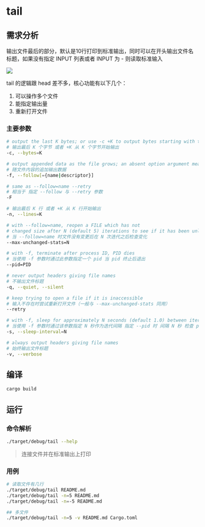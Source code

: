 # tail

## 需求分析

输出文件最后的部分，默认是10行打印到标准输出，同时可以在开头输出文件名标题，如果没有指定 INPUT 列表或者 INPUT 为 - 则读取标准输入

![](https://pic2.zhimg.com/80/v2-22270ebdeddda581b0f0b3caec6747d1_720w.webp)

tail 的逻辑跟 head 差不多，核心功能有以下几个：

1. 可以操作多个文件
2. 能指定输出量
3. 重新打开文件

### 主要参数

```bash
# output the last K bytes; or use -c +K to output bytes starting with the Kth of each file
# 输出最后 K 个字节 或者 +K 从 K 个字节开始输出
-c, --bytes=K

# output appended data as the file grows; an absent option argument means 'descriptor'
# 随文件内容的追加输出数据
-f, --follow[={name|descriptor}]

# same as --follow=name --retry
# 相当于 指定 --follow 与 --retry 参数
-F

# 输出最后 K 行 或者 +K 从 K 行开始输出
-n, --lines=K

# with --follow=name, reopen a FILE which has not
# changed size after N (default 5) iterations to see if it has been unlinked or renamed (this is the usual case of rotated log files); with inotify, this option is rarely useful
# 当 --follow=name 时文件没有变更后在 N 次迭代之后检查变化
--max-unchanged-stats=N

# with -f, terminate after process ID, PID dies
# 当使用 -f 参数时通过此参数指定一个 pid 当 pid 终止后退出
--pid=PID

# never output headers giving file names
# 不输出文件标题
-q, --quiet, --silent

# keep trying to open a file if it is inaccessible
# 输入不存在时尝试重新打开文件（一般与 --max-unchanged-stats 同用）
--retry

# with -f, sleep for approximately N seconds (default 1.0) between iterations; with inotify and --pid=P, check process P at least once every N seconds
# 当使用 -f 参数时通过该参数指定 N 秒作为迭代间隔 指定 --pid 时 间隔 N 秒 检查 pid 存活
-s, --sleep-interval=N

# always output headers giving file names
# 始终输出文件标题
-v, --verbose
```

## 编译
```bash
cargo build
```

## 运行

### 命令解析
```bash
./target/debug/tail --help
```
> 连接文件并在标准输出上打印

### 用例
```bash
# 读取文件有几行
./target/debug/tail README.md
./target/debug/tail -n=5 README.md
./target/debug/tail -n=-5 README.md

## 多文件
./target/debug/tail -n=5 -v README.md Cargo.toml

```
